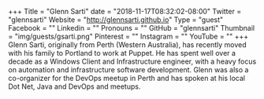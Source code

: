 +++
Title = "Glenn Sarti"
date = "2018-11-17T08:32:02-08:00"
Twitter = "glennsarti"
Website = "http://glennsarti.github.io"
Type = "guest"
Facebook = ""
Linkedin = ""
Pronouns = ""
GitHub = "glennsarti"
Thumbnail = "img/guests/gsarti.png"
Pinterest = ""
Instagram = ""
YouTube = ""
+++
Glenn Sarti, originally from Perth (Western Australia), has recently moved with his family to Portland to work at Puppet. He has spent well over a decade as a Windows Client and Infrastructure engineer, with a heavy focus on automation and infrastructure software development. Glenn was also a co-organizer for the DevOps meetup in Perth and has spoken at his local Dot Net, Java and DevOps and meetups.
